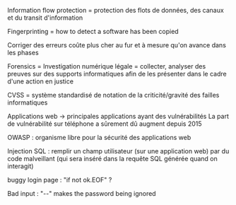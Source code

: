 Information flow protection = protection des flots de données, des canaux et du transit d'information

Fingerprinting = how to detect a software has been copied

Corriger des erreurs coûte plus cher au fur et à mesure qu'on avance dans les phases

Forensics = Investigation numérique légale = collecter, analyser des preuves sur des supports informatiques afin de les présenter dans le cadre d'une action en justice

CVSS = système standardisé de notation de la criticité/gravité des failles informatiques

Applications web -> principales applications ayant des vulnérabilités
La part de vulnérabilité sur téléphone a sûrement dû augment depuis 2015

OWASP : organisme libre pour la sécurité des applications web

Injection SQL : remplir un champ utilisateur (sur une application web) par du code malveillant (qui sera inséré dans la requête SQL générée quand on interagit)

buggy login page : "if not ok.EOF" ?

Bad input : "--" makes the password being ignored